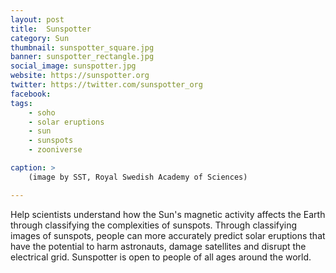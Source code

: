 ```yaml
---
layout: post
title:  Sunspotter
category: Sun
thumbnail: sunspotter_square.jpg
banner: sunspotter_rectangle.jpg
social_image: sunspotter.jpg
website: https://sunspotter.org
twitter: https://twitter.com/sunspotter_org
facebook:
tags:
    - soho
    - solar eruptions
    - sun
    - sunspots
    - zooniverse

caption: >
    (image by SST, Royal Swedish Academy of Sciences)

---
```

Help scientists understand how the Sun's magnetic activity affects the Earth through classifying the complexities of sunspots. Through classifying images of sunspots, people can more accurately predict solar eruptions that have the potential to harm astronauts, damage satellites and disrupt the electrical grid. Sunspotter is open to people of all ages around the world.
